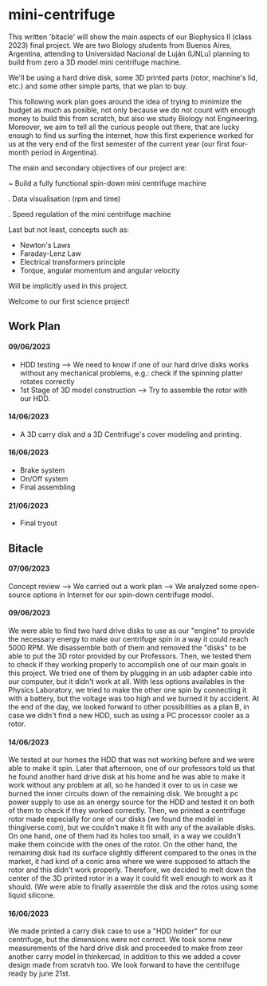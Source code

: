 # mini-centrifuge
This written 'bitacle' will show the main aspects of our Biophysics II (class 2023) final project. 
We are two Biology students from Buenos Aires, Argentina, attending to Universidad Nacional de Luján (UNLu) planning to build from zero a 3D model mini centrifuge machine. 

We'll be using a hard drive disk, some 3D printed parts (rotor, machine's lid, etc.) and some other simple parts, that we plan to buy. 

This following work plan goes around the idea of trying to minimize the budget as much as posible, not only because we do not count with enough money to build this from scratch, but also we study Biology not Engineering. Moreover, we aim to tell all the curious people out there, that are lucky enough to find us surfing the internet, how this first experience worked for us at the very end of the first semester of the current year (our first four-month period in Argentina).

The main and secondary objectives of our project are:

~ Build a fully functional spin-down mini centrifuge machine
 
 . Data visualisation (rpm and time)
 
 . Speed regulation of the mini centrifuge machine

Last but not least, concepts such as:
- Newton's Laws
- Faraday-Lenz Law
- Electrical transformers principle
- Torque, angular momentum and angular velocity

Will be implicitly used in this project.

Welcome to our first science project!

## Work Plan

#### 09/06/2023
- HDD testing --> We need to know if one of our hard drive disks works without any mechanical problems, e.g.: check if the spinning platter rotates correctly
- 1st Stage of 3D model construction --> Try to assemble the rotor with our HDD.

#### 14/06/2023
- A 3D carry disk and a 3D Centrifuge's cover modeling and printing.

#### 16/06/2023
- Brake system
- On/Off system
- Final assembling 

#### 21/06/2023
- Final tryout

## Bitacle

#### 07/06/2023
Concept review --> We carried out a work plan --> We analyzed some open-source options in Internet for our spin-down centrifuge model.

#### 09/06/2023
We were able to find two hard drive disks to use as our "engine" to provide the necessary energy to make our centrifuge spin in a way it could reach 5000 RPM. We disassemble both of them and removed the "disks" to be able to put the 3D rotor provided by our Professors. Then, we tested them to check if they working properly to accomplish one of our main goals in this project. 
We tried one of them by plugging in an usb adapter cable into our computer, but it didn't work at all. With less options availables in the Physics Laboratory, we tried to make the other one spin by connecting it with a battery, but the voltage was too high and we burned it by accident.
At the end of the day, we looked forward to other possibilities as a plan B, in case we didn't find a new HDD, such as using a PC processor cooler as a rotor.

#### 14/06/2023
We tested at our homes the HDD that was not working before and we were able to make it spin. Later that afternoon, one of our professors told us that he found another hard drive disk at his home and he was able to make it work without any problem at all, so he handed it over to us in case we burned the inner circuits down of the remaining disk. 
We brought a pc power supply to use as an energy source for the HDD and tested it on both of them to check if they worked correctly. 
Then, we printed a centrifuge rotor made especially for one of our disks (we found the model in thingiverse.com), but we couldn't make it fit with any of the available disks. On one hand, one of them had its holes too small, in a way we couldn't make them coincide with the ones of the rotor. On the other hand, the remaining disk had its surface slightly different compared to the ones in the market, it had kind of a conic area where we were supposed to attach the rotor and this didn't work properly. Therefore, we decided to melt down the center of the 3D printed rotor in a way it could fit well enough to work as it should. (We were able to finally assemble the disk and the rotos using some liquid silicone.

#### 16/06/2023
We made printed a carry disk case to use a "HDD holder" for our centrifuge, but the dimensions were not correct. We took some new measurements of the hard drive disk and proceeded to make from zeor another carry model in thinkercad, in addition to this we added a cover design made from scratvh too. We look forward to have the centrifuge ready by june 21st.
